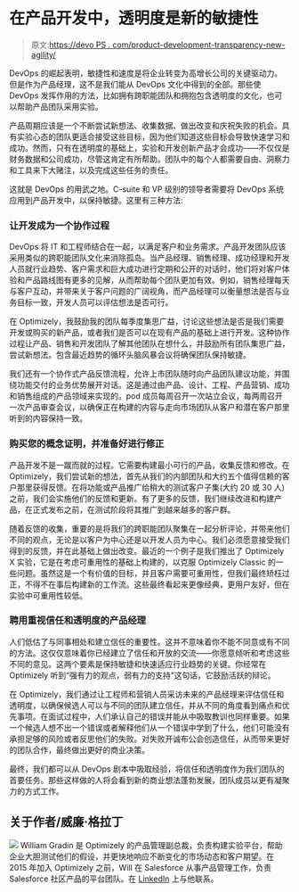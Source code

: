 # 在产品开发中，透明度是新的敏捷性

> 原文:[https://devo PS . com/product-development-transparency-new-agility/](https://devops.com/product-development-transparency-new-agility/)

DevOps 的崛起表明，敏捷性和速度是将企业转变为高增长公司的关键驱动力。但是作为产品经理，这不是我们能从 DevOps 文化中得到的全部。那些使 DevOps 发挥作用的方法，比如拥有跨职能团队和拥抱包含透明度的文化，也可以帮助产品团队采用实验。

产品周期应该是一个不断尝试新想法、收集数据、做出改变和庆祝失败的机会。具有实验心态的团队更适合接受这些目标，因为他们知道这些目标会导致快速学习和成功。然而，只有在透明度的基础上，实验和开发创新产品才会成功——不仅仅是财务数据和公司成功，尽管这肯定有所帮助。团队中的每个人都需要自由、洞察力和工具来下大赌注，以及完成这些任务的责任。

这就是 DevOps 的用武之地。C-suite 和 VP 级别的领导者需要将 DevOps 系统应用到产品开发中，以保持敏捷。这里有三种方法:

### **让开发成为一个协作过程**

DevOps 将 IT 和工程师结合在一起，以满足客户和业务需求。产品开发团队应该采用类似的跨职能团队文化来消除孤岛。当产品经理、销售经理、成功经理和开发人员就行业趋势、客户需求和巨大成功进行定期和公开的对话时，他们将对客户体验和产品路线图有更多的见解，从而帮助每个团队更加有效。例如，销售经理每天与客户互动，并带来关于客户问题的广阔视角，而产品经理可以衡量想法是否与业务目标一致，开发人员可以评估想法是否可行。

在 Optimizely，我鼓励我的团队每季度集思广益，讨论这些想法是否是我们需要开发或购买的新产品，或者我们是否可以在现有产品的基础上进行开发。这种协作过程让产品、销售和开发团队了解其他团队在想什么，并鼓励所有团队集思广益，尝试新想法。包含最近趋势的循环头脑风暴会议将确保团队保持敏捷。

我们还有一个协作式产品反馈流程，允许上市团队随时向产品团队建议功能，并围绕功能交付的业务优势展开对话。这是通过由产品、设计、工程、产品营销、成功和销售组成的产品领域来实现的。pod 成员每周召开一次站立会议，每两周召开一次产品审查会议，以确保正在构建的内容与走向市场团队从客户和潜在客户那里听到的内容保持一致。

### **购买您的概念证明，并准备好进行修正**

产品开发不是一蹴而就的过程。它需要构建最小可行的产品，收集反馈和修改。在 Optimizely，我们尝试新的想法，首先从我们的内部团队和大约五个值得信赖的客户那里获得反馈。在将功能或产品推广给稍大的测试客户子集(大约 20 或 30 人)之前，我们会实施他们的反馈和更新。有了更多的反馈，我们继续改进和构建产品，在正式发布之前，在测试阶段将其推广到越来越多的客户群。

随着反馈的收集，重要的是将我们的跨职能团队聚集在一起分析评论，并带来他们不同的观点，无论是以客户为中心还是以开发人员为中心。我们必须愿意接受我们得到的反馈，并在此基础上做出改变。最近的一个例子是我们推出了 Optimizely X 实验，它是在考虑可重用性的基础上构建的，以克服 Optimizely Classic 的一些问题。虽然这是一个有价值的目标，并且客户需要可重用性，但我们最终矫枉过正，不得不在事后构建新的工作流。这些最终看起来更像经典，更用户友好，但在实验中可重用性较低。

### **聘用重视信任和透明度的产品经理**

人们低估了与同事相处和建立信任的重要性。这并不意味着你不能不同意或有不同的方法。这仅仅意味着你已经建立了信任和开放的交流——你愿意倾听和考虑这些不同的意见。这两个要素是保持敏捷和快速适应行业趋势的关键。你经常在 Optimizely 听到“强有力的观点，弱有力的支持”这句话，它鼓励活跃的辩论。

在 Optimizely，我们通过让工程师和营销人员采访未来的产品经理来评估信任和透明度，以确保候选人可以与不同的团队建立信任，并从不同的角度看到痛点和优先事项。在面试过程中，人们承认自己的错误并能从中吸取教训也同样重要。如果一个候选人想不出一个错误或者解释他们从一个错误中学到了什么，他们可能没有承担足够的风险或者反思他们的失败。对失败开诚布公会创造信任，从而带来更好的团队合作，最终做出更好的商业决策。

最终，我们都可以从 DevOps 剧本中吸取经验，将信任和透明度作为我们团队的首要任务。那些这样做的人将会看到新的商业想法蓬勃发展，团队成员以更有凝聚力的方式工作。

## 关于作者/威廉·格拉丁

![](../Images/4bbaa55030f8e829b793ab4b8c96cb99.png) William Gradin 是 Optimizely 的产品管理副总裁，负责构建实验平台，帮助企业大胆测试他们的假设，并更快地响应不断变化的市场动态和客户期望。在 2015 年加入 Optimizely 之前，Will 在 Salesforce 从事产品管理工作，负责 Salesforce 社区产品的平台团队。在 [LinkedIn](https://www.linkedin.com/in/williamgradin/) 上与他联系。